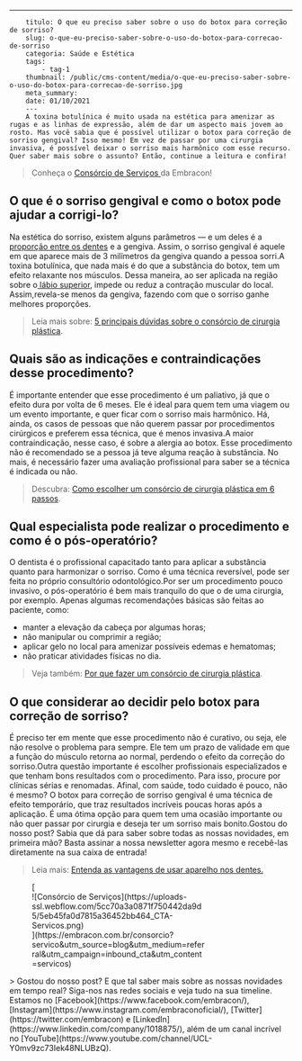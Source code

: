 ---
        titulo: O que eu preciso saber sobre o uso do botox para correção de sorriso?
        slug: o-que-eu-preciso-saber-sobre-o-uso-do-botox-para-correcao-de-sorriso
        categoria: Saúde e Estética
        tags:
            - tag-1
        thumbnail: /public/cms-content/media/o-que-eu-preciso-saber-sobre-o-uso-do-botox-para-correcao-de-sorriso.jpg
        meta_summary: 
        date: 01/10/2021
        ---
        A toxina botulínica é muito usada na estética para amenizar as rugas e as linhas de expressão, além de dar um aspecto mais jovem ao rosto. Mas você sabia que é possível utilizar o botox para correção de sorriso gengival? Isso mesmo! Em vez de passar por uma cirurgia invasiva, é possível deixar o sorriso mais harmônico com esse recurso. Quer saber mais sobre o assunto? Então, continue a leitura e confira!

> Conheça o [Consórcio de Serviços ](https://www.embracon.com.br/consorcio-servicos)da Embracon!

O que é o sorriso gengival e como o botox pode ajudar a corrigi-lo?
-------------------------------------------------------------------

Na estética do sorriso, existem alguns parâmetros — e um deles é a[ proporção entre os dentes](https://www.embracon.com.br/blog/entenda-como-funciona-um-implante-dentario) e a gengiva. Assim, o sorriso gengival é aquele em que aparece mais de 3 milímetros da gengiva quando a pessoa sorri.A toxina botulínica, que nada mais é do que a substância do botox, tem um efeito relaxante nos músculos. Dessa maneira, ao ser aplicada na região sobre o[ lábio superior](https://www.embracon.com.br/blog/saiba-como-e-feito-o-preenchimento-labial), impede ou reduz a contração muscular do local. Assim,revela-se menos da gengiva, fazendo com que o sorriso ganhe melhores proporções.

> Leia mais sobre: [5 principais dúvidas sobre o consórcio de cirurgia plástica](https://www.embracon.com.br/blog/5-duvidas-sobre-o-consorcio-de-cirurgia).

Quais são as indicações e contraindicações desse procedimento?
--------------------------------------------------------------

É importante entender que esse procedimento é um paliativo, já que o efeito dura por volta de 6 meses. Ele é ideal para quem tem uma viagem ou um evento importante, e quer ficar com o sorriso mais harmônico. Há, ainda, os casos de pessoas que não querem passar por procedimentos cirúrgicos e preferem essa técnica, que é menos invasiva.A maior contraindicação, nesse caso, é sobre a alergia ao botox. Esse procedimento não é recomendado se a pessoa já teve alguma reação à substância. No mais, é necessário fazer uma avaliação profissional para saber se a técnica é indicada ou não.

> Descubra: [Como escolher um consórcio de cirurgia plástica em 6 passos](https://www.embracon.com.br/blog/como-escolher-um-consorcio-de-cirurgia-plastica-em-6-passos).

Qual especialista pode realizar o procedimento e como é o pós-operatório?
-------------------------------------------------------------------------

O dentista é o profissional capacitado tanto para aplicar a substância quanto para harmonizar o sorriso. Como é uma técnica reversível, pode ser feita no próprio consultório odontológico.Por ser um procedimento pouco invasivo, o pós-operatório é bem mais tranquilo do que o de uma cirurgia, por exemplo. Apenas algumas recomendações básicas são feitas ao paciente, como:

- manter a elevação da cabeça por algumas horas;
- não manipular ou comprimir a região;
- aplicar gelo no local para amenizar possíveis edemas e hematomas;
- não praticar atividades físicas no dia.

> Veja também: [Por que fazer um consórcio de cirurgia plástica](https://www.embracon.com.br/blog/por-que-fazer-um-consorcio-de-cirurgia-plastica).

O que considerar ao decidir pelo botox para correção de sorriso?
----------------------------------------------------------------

É preciso ter em mente que esse procedimento não é curativo, ou seja, ele não resolve o problema para sempre. Ele tem um prazo de validade em que a função do músculo retorna ao normal, perdendo o efeito da correção do sorriso.Outra questão importante é escolher profissionais especializados e que tenham bons resultados com o procedimento. Para isso, procure por clínicas sérias e renomadas. Afinal, com saúde, todo cuidado é pouco, não é mesmo? O botox para correção de sorriso gengival é uma técnica de efeito temporário, que traz resultados incríveis poucas horas após a aplicação. É uma ótima opção para quem tem uma ocasião importante ou não quer passar por cirurgia e deseja ter um sorriso mais bonito.Gostou do nosso post? Sabia que dá para saber sobre todas as nossas novidades, em primeira mão? Basta assinar a nossa newsletter agora mesmo e recebê-las diretamente na sua caixa de entrada!

> Leia mais: [Entenda as vantagens de usar aparelho nos dentes.](https://www.embracon.com.br/blog/entenda-as-vantagens-de-usar-aparelho-nos-dentes)

<figure class="w-richtext-figure-type-image w-richtext-align-center" style="max-width:310px">[<div>![Consórcio de Serviços](https://uploads-ssl.webflow.com/5cc70a3a0871f750442da9d5/5eb45fa0d7815a36452bb464_CTA-Servicos.png)</div>](https://embracon.com.br/consorcio?servico&utm_source=blog&utm_medium=referral&utm_campaign=inbound_cta&utm_content=servicos)</figure>> Gostou do nosso post? E que tal saber mais sobre as nossas novidades em tempo real? Siga-nos nas redes sociais e veja tudo na sua timeline. Estamos no [Facebook](https://www.facebook.com/embracon/), [Instagram](https://www.instagram.com/embraconoficial/), [Twitter](https://twitter.com/embracon) e [LinkedIn](https://www.linkedin.com/company/1018875/), além de um canal incrível no [YouTube](https://www.youtube.com/channel/UCL-Y0mv9zc73Iek48NLUBzQ).
        